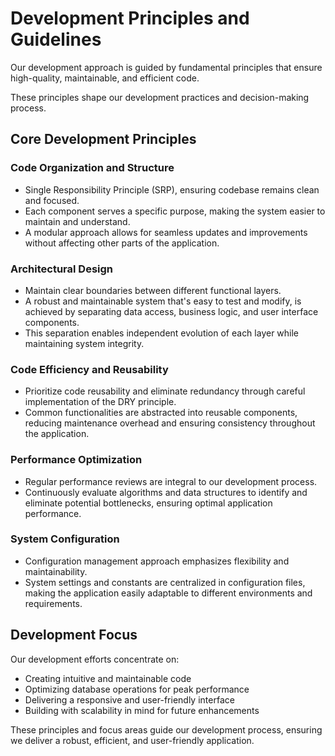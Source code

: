 # Development Principles and Guidelines

Our development approach is guided by fundamental principles that ensure high-quality, maintainable, and efficient code. 

These principles shape our development practices and decision-making process.

## Core Development Principles

### Code Organization and Structure
- Single Responsibility Principle (SRP), ensuring codebase remains clean and focused. 
- Each component serves a specific purpose, making the system easier to maintain and understand. 
- A modular approach allows for seamless updates and improvements without affecting other parts of the application.

### Architectural Design
- Maintain clear boundaries between different functional layers. 
- A robust and maintainable system that's easy to test and modify, is achieved by separating data access, business logic, and user interface components.  
- This separation enables independent evolution of each layer while maintaining system integrity.

### Code Efficiency and Reusability
- Prioritize code reusability and eliminate redundancy through careful implementation of the DRY principle. 
- Common functionalities are abstracted into reusable components, reducing maintenance overhead and ensuring consistency throughout the application.

### Performance Optimization
- Regular performance reviews are integral to our development process. 
- Continuously evaluate algorithms and data structures to identify and eliminate potential bottlenecks, ensuring optimal application performance.

### System Configuration
- Configuration management approach emphasizes flexibility and maintainability. 
- System settings and constants are centralized in configuration files, making the application easily adaptable to different environments and requirements.

## Development Focus

Our development efforts concentrate on:
- Creating intuitive and maintainable code
- Optimizing database operations for peak performance
- Delivering a responsive and user-friendly interface
- Building with scalability in mind for future enhancements

These principles and focus areas guide our development process, ensuring we deliver a robust, efficient, and user-friendly application.

